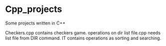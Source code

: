 # Cpp_projects
Some projects written in C++

Checkers.cpp contains checkers game.
operations on dir list file.cpp needs list file from DIR command. IT contains operations as sorting and searching.
